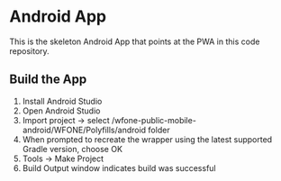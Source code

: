 

# Android App

This is the skeleton Android App that points at the PWA in this code repository.


## Build the App
1. Install Android Studio
2. Open Android Studio
3. Import project -> select <wfone-public-mobile-war-repo-base-folder>/wfone-public-mobile-android/WFONE/Polyfills/android folder
4. When prompted to recreate the wrapper using the latest supported Gradle version, choose OK
5. Tools -> Make Project
6. Build Output window indicates build was successful


